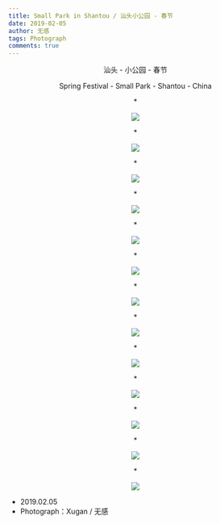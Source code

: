```yaml
---
title: Small Park in Shantou / 汕头小公园 - 春节
date: 2019-02-05
author: 无感
tags: Photograph
comments: true
---
```


<p style="text-align:center;">汕头 - 小公园 - 春节 </p>

<p style="text-align:center;">Spring Festival - Small Park - Shantou - China </p>

<p style="text-align:center;">*</p>

<center><img src="/images/20190205SmallPark/20190205SmallPark_0.jpg"></img></center>

<!--more-->


<p style="text-align:center;">*</p>

<center><img src="/images/20190205SmallPark/20190205SmallPark_1.jpg"></img></center>

<p style="text-align:center;">*</p>

<center><img src="/images/20190205SmallPark/20190205SmallPark_2.jpg"></img></center>

<p style="text-align:center;">*</p>

<center><img src="/images/20190205SmallPark/20190205SmallPark_3.jpg"></img></center>

<p style="text-align:center;">*</p>

<center><img src="/images/20190205SmallPark/20190205SmallPark_4.jpg"></img></center>

<p style="text-align:center;">*</p>

<center><img src="/images/20190205SmallPark/20190205SmallPark_5.jpg"></img></center>

<p style="text-align:center;">*</p>

<center><img src="/images/20190205SmallPark/20190205SmallPark_6.jpg"></img></center>

<p style="text-align:center;">*</p>

<center><img src="/images/20190205SmallPark/20190205SmallPark_7.jpg"></img></center>

<p style="text-align:center;">*</p>

<center><img src="/images/20190205SmallPark/20190205SmallPark_8.jpg"></img></center>

<p style="text-align:center;">*</p>

<center><img src="/images/20190205SmallPark/20190205SmallPark_9.jpg"></img></center>

<p style="text-align:center;">*</p>

<center><img src="/images/20190205SmallPark/20190205SmallPark_10.jpg"></img></center>

<p style="text-align:center;">*</p>

<center><img src="/images/20190205SmallPark/20190205SmallPark_11.jpg"></img></center>

<p style="text-align:center;">*</p>

<center><img src="/images/20190205SmallPark/20190205SmallPark_12.jpg"></img></center>



- 2019.02.05
- Photograph：Xugan / 无感